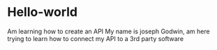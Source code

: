 # Hello-world
Am learning how to create an API
My name is joseph Godwin, am here trying to learn how to connect my API to a 3rd party software

